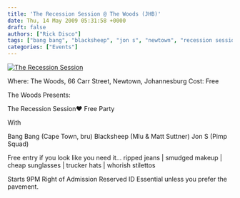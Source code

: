 ```yaml
---
title: 'The Recession Session @ The Woods (JHB)'
date: Thu, 14 May 2009 05:31:58 +0000
draft: false
authors: ["Rick Disco"]
tags: ["bang bang", "blacksheep", "jon s", "newtown", "recession session", "the woods"]
categories: ["Events"]
---
```


[![The Recession Session](/wp-content/uploads/2009/05/recession-session.jpg "The Recession Session")](/wp-content/uploads/2009/05/recession-session.jpg)

Where: The Woods, 66 Carr Street, Newtown, Johannesburg Cost: Free

The Woods Presents:

The Recession Session♥ Free Party

With

Bang Bang (Cape Town, bru) Blacksheep (Mlu & Matt Suttner) Jon S (Pimp Squad)

Free entry if you look like you need it... ripped jeans | smudged makeup | cheap sunglasses | trucker hats | whorish stilettos

Starts 9PM Right of Admission Reserved ID Essential unless you prefer the pavement.